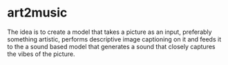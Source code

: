 # art2music
The idea is to create a model that takes a picture as an input, preferably something artistic, performs descriptive image captioning on it and feeds it to the a sound based model that generates a sound that closely captures the vibes of the picture.
